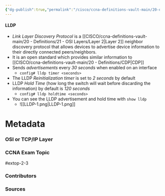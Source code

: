 ```yaml
---
{"dg-publish":true,"permalink":"/cisco/ccna-definitions-vault-main/20-definitions/lldp/","tags":["defs_ccna"]}
---
```


#### LLDP
- *Link Layer Discovery Protocol* is a [[CISCO/ccna-definitions-vault-main/20 - Definitions/21 - OSI Layers/Layer 2\|Layer 2]] neighbor discovery protocol that allows devices to advertise device information to their directly connected peers/neighbors.
- It is an open standard which provides similar information to [[CISCO/ccna-definitions-vault-main/20 - Definitions/CDP\|CDP]]
- Sends *advertisements* every *30 seconds* when enabled on an interface
	- `config# lldp timer <seconds>`
- The LLDP *Reinitialization timer* is set to *2 seconds* by default
- LLDP *Hold Time* (how long the switch will wait before discarding the information) by default is *120 seconds*
	- `config# lldp holdtime <seconds>`
- You can see the LLDP advertisement and hold time with `show lldp`
	- ![[LLDP-1.png\|LLDP-1.png]]




# Metadata
### OSI or TCP/IP Layer

### CCNA Exam Topic
#extop-2-3
### Contributors

### Sources
